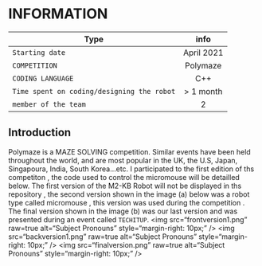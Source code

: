 # INFORMATION
| Type     |      info      | 
|----------|:-------------:|
|`Starting date`| April 2021|
| `COMPETITION` |  Polymaze| 
| `CODING LANGUAGE` |   C++   | 
| `Time spent on coding/designing the robot` | > 1 month  | 
|`member of the team`| 2|
## Introduction
Polymaze is a MAZE SOLVING competition. Similar events have been held throughout the 
world, and are most popular in the UK, the U.S, Japan, Singapoura, India, South Korea...etc.
I participated to the first edition of ths competiton , the code used to control the micromouse will be detailled below.
The first version of the M2-KB Robot will not be displayed in ths repository , the second version shown in the image (a) below was a robot type called micromouse , this version was used during the competition . The final version shown in the image (b) was our last version and was presented during an event called `TECHITUP`.
<img
src=“frontversion1.png”
raw=true
alt=“Subject Pronouns”
style=“margin-right: 10px;”
/>
<img
src=“backversion1.png”
raw=true
alt=“Subject Pronouns”
style=“margin-right: 10px;”
/>
<img
src=“finalversion.png”
raw=true
alt=“Subject Pronouns”
style=“margin-right: 10px;”
/>


 
